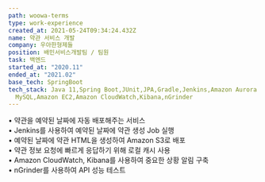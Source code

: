 ```yaml
---
path: woowa-terms
type: work-experience
created_at: 2021-05-24T09:34:24.432Z
name: 약관 서비스 개발
company: 우아한형제들
position: 배민서비스개발팀 / 팀원
task: 백엔드
started_at: "2020.11"
ended_at: "2021.02"
base_tech: SpringBoot
tech_stack: Java 11,Spring Boot,JUnit,JPA,Gradle,Jenkins,Amazon Aurora
  MySQL,Amazon EC2,Amazon CloudWatch,Kibana,nGrinder
---
```

• 약관을 예약된 날짜에 자동 배포해주는 서비스<br/>
• Jenkins를 사용하여 예약된 날짜에 약관 생성 Job 실행<br/>
• 예약된 날짜에 약관 HTML을 생성하여 Amazon S3로 배포<br/>
• 약관 정보 요청에 빠르게 응답하기 위해 로컬 캐시 사용<br/>
• Amazon CloudWatch, Kibana를 사용하여 중요한 상황 알림 구축<br/>
• nGrinder를 사용하여 API 성능 테스트
